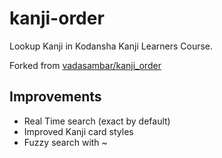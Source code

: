 # kanji-order

Lookup Kanji in Kodansha Kanji Learners Course.

Forked from [vadasambar/kanji_order](https://github.com/vadasambar/kanji_order)

## Improvements

- Real Time search (exact by default)
- Improved Kanji card styles
- Fuzzy search with ~
